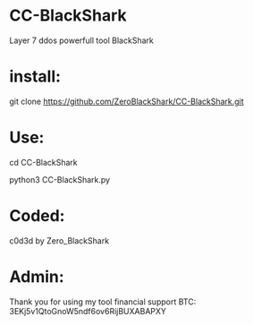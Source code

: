 # CC-BlackShark
Layer 7 ddos powerfull tool  BlackShark
# install:
git clone https://github.com/ZeroBlackShark/CC-BlackShark.git

# Use:
cd CC-BlackShark

python3 CC-BlackShark.py

# Coded:
c0d3d by Zero_BlackShark

# Admin:
Thank you for using my tool 
financial support BTC: 3EKj5v1QtoGnoW5ndf6ov6RijBUXABAPXY
